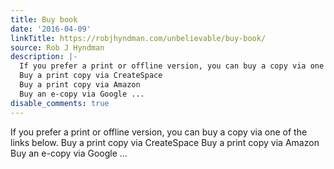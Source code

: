 ```yaml
---
title: Buy book
date: '2016-04-09'
linkTitle: https://robjhyndman.com/unbelievable/buy-book/
source: Rob J Hyndman
description: |-
  If you prefer a print or offline version, you can buy a copy via one of the links below.
  Buy a print copy via CreateSpace
  Buy a print copy via Amazon
  Buy an e-copy via Google ...
disable_comments: true
---
```

If you prefer a print or offline version, you can buy a copy via one of the links below.
Buy a print copy via CreateSpace
Buy a print copy via Amazon
Buy an e-copy via Google ...